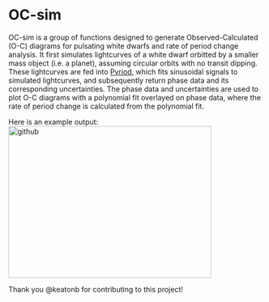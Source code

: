# OC-sim
OC-sim is a group of functions designed to generate Observed-Calculated (O-C) diagrams for pulsating white dwarfs and rate of period change analysis. It first simulates lightcurves of a white dwarf orbitted by a smaller mass object (i.e. a planet), assuming circular orbits with no transit dipping. These lightcurves are fed into [Pyriod](https://github.com/keatonb/Pyriod/tree/master?tab=readme-ov-file), which fits sinusoidal signals to simulated lightcurves, and subsequently return phase data and its corresponding uncertainties. The phase data and uncertainties are used to plot O-C diagrams with a polynomial fit overlayed on phase data, where the rate of period change is calculated from the polynomial fit.



Here is an example output:
<img width="400" height="300" alt="github" src="https://github.com/user-attachments/assets/52c4013b-2a39-4152-81ed-8c880bfb99fa" />





Thank you @keatonb for contributing to this project!
